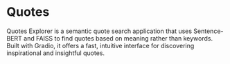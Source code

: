 # Quotes
Quotes Explorer is a semantic quote search application that uses Sentence-BERT and FAISS to find quotes based on meaning rather than keywords. Built with Gradio, it offers a fast, intuitive interface for discovering inspirational and insightful quotes.
